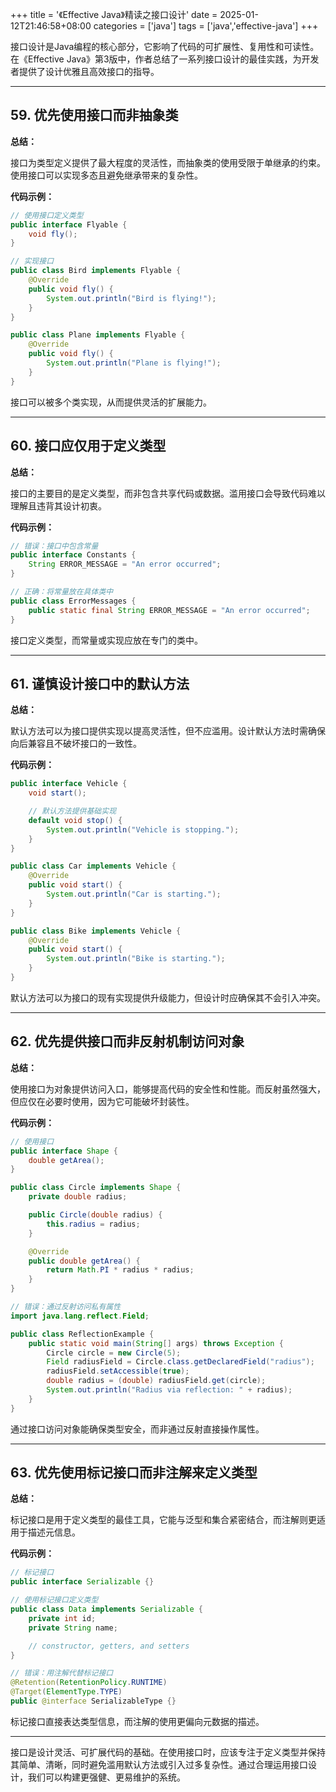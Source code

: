 +++
title = '《Effective Java》精读之接口设计'
date = 2025-01-12T21:46:58+08:00
categories = ['java']
tags = ['java','effective-java']
+++

接口设计是Java编程的核心部分，它影响了代码的可扩展性、复用性和可读性。在《Effective Java》第3版中，作者总结了一系列接口设计的最佳实践，为开发者提供了设计优雅且高效接口的指导。

------

## 59. **优先使用接口而非抽象类**

**总结：**

接口为类型定义提供了最大程度的灵活性，而抽象类的使用受限于单继承的约束。使用接口可以实现多态且避免继承带来的复杂性。

**代码示例：**

```java
// 使用接口定义类型
public interface Flyable {
    void fly();
}

// 实现接口
public class Bird implements Flyable {
    @Override
    public void fly() {
        System.out.println("Bird is flying!");
    }
}

public class Plane implements Flyable {
    @Override
    public void fly() {
        System.out.println("Plane is flying!");
    }
}
```

接口可以被多个类实现，从而提供灵活的扩展能力。

------

## 60. **接口应仅用于定义类型**

**总结：**

接口的主要目的是定义类型，而非包含共享代码或数据。滥用接口会导致代码难以理解且违背其设计初衷。

**代码示例：**

```java
// 错误：接口中包含常量
public interface Constants {
    String ERROR_MESSAGE = "An error occurred";
}

// 正确：将常量放在具体类中
public class ErrorMessages {
    public static final String ERROR_MESSAGE = "An error occurred";
}
```

接口定义类型，而常量或实现应放在专门的类中。

------

## 61. **谨慎设计接口中的默认方法**

**总结：**

默认方法可以为接口提供实现以提高灵活性，但不应滥用。设计默认方法时需确保向后兼容且不破坏接口的一致性。

**代码示例：**

```java
public interface Vehicle {
    void start();

    // 默认方法提供基础实现
    default void stop() {
        System.out.println("Vehicle is stopping.");
    }
}

public class Car implements Vehicle {
    @Override
    public void start() {
        System.out.println("Car is starting.");
    }
}

public class Bike implements Vehicle {
    @Override
    public void start() {
        System.out.println("Bike is starting.");
    }
}
```

默认方法可以为接口的现有实现提供升级能力，但设计时应确保其不会引入冲突。

------

## 62. **优先提供接口而非反射机制访问对象**

**总结：**

使用接口为对象提供访问入口，能够提高代码的安全性和性能。而反射虽然强大，但应仅在必要时使用，因为它可能破坏封装性。

**代码示例：**

```java
// 使用接口
public interface Shape {
    double getArea();
}

public class Circle implements Shape {
    private double radius;

    public Circle(double radius) {
        this.radius = radius;
    }

    @Override
    public double getArea() {
        return Math.PI * radius * radius;
    }
}

// 错误：通过反射访问私有属性
import java.lang.reflect.Field;

public class ReflectionExample {
    public static void main(String[] args) throws Exception {
        Circle circle = new Circle(5);
        Field radiusField = Circle.class.getDeclaredField("radius");
        radiusField.setAccessible(true);
        double radius = (double) radiusField.get(circle);
        System.out.println("Radius via reflection: " + radius);
    }
}
```

通过接口访问对象能确保类型安全，而非通过反射直接操作属性。

------

## 63. **优先使用标记接口而非注解来定义类型**

**总结：**

标记接口是用于定义类型的最佳工具，它能与泛型和集合紧密结合，而注解则更适用于描述元信息。

**代码示例：**

```java
// 标记接口
public interface Serializable {}

// 使用标记接口定义类型
public class Data implements Serializable {
    private int id;
    private String name;

    // constructor, getters, and setters
}

// 错误：用注解代替标记接口
@Retention(RetentionPolicy.RUNTIME)
@Target(ElementType.TYPE)
public @interface SerializableType {}
```

标记接口直接表达类型信息，而注解的使用更偏向元数据的描述。

------

接口是设计灵活、可扩展代码的基础。在使用接口时，应该专注于定义类型并保持其简单、清晰，同时避免滥用默认方法或引入过多复杂性。通过合理运用接口设计，我们可以构建更强健、更易维护的系统。
